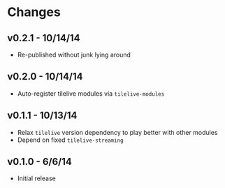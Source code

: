 # Changes

## v0.2.1 - 10/14/14

* Re-published without junk lying around

## v0.2.0 - 10/14/14

* Auto-register tilelive modules via `tilelive-modules`

## v0.1.1 - 10/13/14

* Relax `tilelive` version dependency to play better with other modules
* Depend on fixed `tilelive-streaming`

## v0.1.0 - 6/6/14

* Initial release
